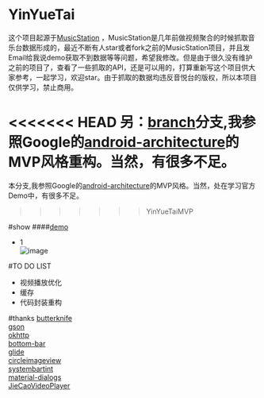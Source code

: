 # YinYueTai
这个项目起源于[MusicStation](https://github.com/babylikebird/MusicStation)
，MusicStation是几年前做视频聚合的时候抓取音乐台数据形成的，最近不断有人star或者fork之前的MusicStation项目，并且发Email给我说demo获取不到数据等等问题，希望我修改。但是由于很久没有维护之前的项目了，查看了一些抓取的API，还是可以用的，打算重新写这个项目供大家参考，一起学习，欢迎star。由于抓取的数据均违反音悦台的版权，所以本项目仅供学习，禁止商用。

<<<<<<< HEAD
另：[branch](https://github.com/babylikebird/YinYueTai/tree/YinYueTaiMVP)分支,我参照Google的[android-architecture](https://github.com/googlesamples/android-architecture)的MVP风格重构。当然，有很多不足。
=======
本分支,我参照Google的[android-architecture](https://github.com/googlesamples/android-architecture)的MVP风格。当然，处在学习官方Demo中，有很多不足。
>>>>>>> YinYueTaiMVP

#show
####[demo](http://beta.qq.com/m/0xe9)
- 1<br>
![image](https://github.com/babylikebird/YinYueTai/blob/master/show.gif)

#TO DO LIST
- 视频播放优化<br>
- 缓存
- 代码封装重构

#thanks
[butterknife](https://github.com/JakeWharton/butterknife)<br/>
[gson](https://github.com/google/gson)<br/>
[okhttp](https://github.com/square/okhttp)<br/>
[bottom-bar](https://github.com/roughike/BottomBar)<br/>
[glide](https://github.com/bumptech/glide)<br/>
[circleimageview](https://github.com/hdodenhof/CircleImageView)<br/>
[systembartint](https://github.com/jgilfelt/SystemBarTint)<br/>
[material-dialogs](https://github.com/afollestad/material-dialogs)<br/>
[JieCaoVideoPlayer](https://github.com/lipangit/JieCaoVideoPlayer)
